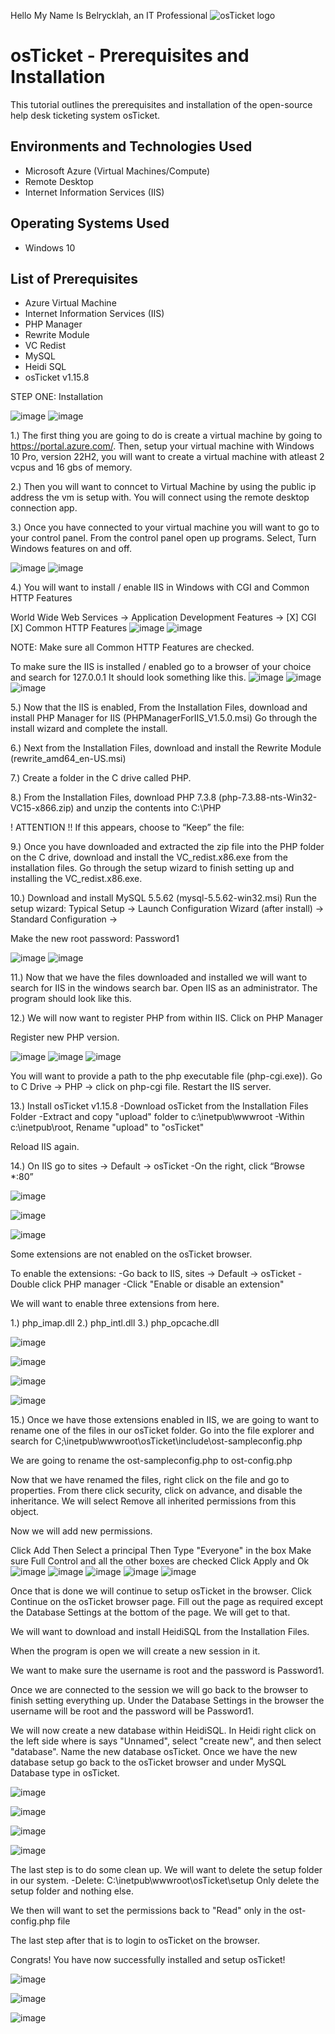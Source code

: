 Hello My Name Is Belrycklah, an IT Professional 
<img src="https://i.imgur.com/Clzj7Xs.png" alt="osTicket logo"/>
</p>

<h1>osTicket - Prerequisites and Installation</h1>
This tutorial outlines the prerequisites and installation of the open-source help desk ticketing system osTicket.<br />



<h2>Environments and Technologies Used</h2>

- Microsoft Azure (Virtual Machines/Compute)
- Remote Desktop
- Internet Information Services (IIS)

<h2>Operating Systems Used </h2>

- Windows 10</b> 

<h2>List of Prerequisites</h2>

- Azure Virtual Machine
- Internet Information Services (IIS)
- PHP Manager
- Rewrite Module
- VC Redist
- MySQL
- Heidi SQL
- osTicket v1.15.8

STEP ONE: Installation

 ![image](https://github.com/rycklah23/belrycklah/assets/142331371/79f71746-720a-4a95-b72b-1a65050a4268)
![image](https://github.com/rycklah23/belrycklah/assets/142331371/ca1028ae-1193-48ca-af4b-a23aaaa2ec67)

1.) The first thing you are going to do is create a virtual machine by going to https://portal.azure.com/. Then, setup your virtual machine with Windows 10 Pro, version 22H2, you will want to create a virtual machine with atleast 2 vcpus and 16 gbs of memory.

2.) Then you will want to conncet to Virtual Machine by using the public ip address the vm is setup with. You will connect using the remote desktop connection app.

3.) Once you have connected to your virtual machine you will want to go to your control panel. From the control panel open up programs. Select, Turn Windows features on and off.

![image](https://github.com/rycklah23/belrycklah/assets/142331371/c9095821-8454-4b4a-a8e4-790ff1ee8cc4)
![image](https://github.com/rycklah23/belrycklah/assets/142331371/62710623-50f5-444d-aaf2-704e32b767d8)

4.) You will want to install / enable IIS in Windows with CGI and Common HTTP Features

World Wide Web Services -> Application Development Features -> [X] CGI [X] Common HTTP Features
![image](https://github.com/rycklah23/belrycklah/assets/142331371/1d606955-7d01-45ca-8605-dddb13d14a86)
![image](https://github.com/rycklah23/belrycklah/assets/142331371/7e50f605-1787-4cac-8c95-632d9ec22f7b)

NOTE: Make sure all Common HTTP Features are checked.

To make sure the IIS is installed / enabled go to a browser of your choice and search for 127.0.0.1 It should look something like this.
![image](https://github.com/rycklah23/belrycklah/assets/142331371/e8769e7a-17bd-401b-bfcd-513c90bbd3e9)
![image](https://github.com/rycklah23/belrycklah/assets/142331371/fdc4d06b-f911-452b-ae6f-d99852090335)
![image](https://github.com/rycklah23/belrycklah/assets/142331371/958fed3f-151b-4838-b83b-7f052cbb0fe3)

5.) Now that the IIS is enabled, From the Installation Files, download and install PHP Manager for IIS (PHPManagerForIIS_V1.5.0.msi) Go through the install wizard and complete the install.

6.) Next from the Installation Files, download and install the Rewrite Module (rewrite_amd64_en-US.msi)

7.) Create a folder in the C drive called PHP.

8.) From the Installation Files, download PHP 7.3.8 (php-7.3.88-nts-Win32-VC15-x866.zip) and unzip the contents into C:\PHP

! ATTENTION !! If this appears, choose to “Keep” the file:

9.) Once you have downloaded and extracted the zip file into the PHP folder on the C drive, download and install the VC_redist.x86.exe from the installation files. Go through the setup wizard to finish setting up and installing the VC_redist.x86.exe.

10.) Download and install MySQL 5.5.62 (mysql-5.5.62-win32.msi) Run the setup wizard: Typical Setup -> Launch Configuration Wizard (after install) -> Standard Configuration ->

Make the new root password: Password1

![image](https://github.com/rycklah23/belrycklah/assets/142331371/a1d8c93d-ab17-4845-911e-b32903ee4a5b)
![image](https://github.com/rycklah23/belrycklah/assets/142331371/16d639f9-8e19-46f6-8786-32e3e5d1e193)

11.) Now that we have the files downloaded and installed we will want to search for IIS in the windows search bar. Open IIS as an administrator. The program should look like this.

12.) We will now want to register PHP from within IIS. Click on PHP Manager

Register new PHP version.

![image](https://github.com/rycklah23/belrycklah/assets/142331371/51a67ae4-9903-4f7f-aa70-63c074869e1c)
![image](https://github.com/rycklah23/belrycklah/assets/142331371/85e9bf0e-7874-4680-8e8f-ae531ebadb11)
![image](https://github.com/rycklah23/belrycklah/assets/142331371/a175ed1c-077d-4b56-ac3f-1b153919fdd1)

You will want to provide a path to the php executable file (php-cgi.exe)). Go to C Drive -> PHP -> click on php-cgi file.
Restart the IIS server.

13.) Install osTicket v1.15.8 -Download osTicket from the Installation Files Folder -Extract and copy "upload" folder to c:\inetpub\wwwroot -Within c:\inetpub\root, Rename "upload" to "osTicket"

Reload IIS again.

14.) On IIS go to sites -> Default -> osTicket -On the right, click “Browse *:80”

![image](https://github.com/rycklah23/belrycklah/assets/142331371/a67542cd-ba9a-4113-a7f0-450b2aec5841)

![image](https://github.com/rycklah23/belrycklah/assets/142331371/0fd48262-ba92-4006-856c-0193fd669a51)

![image](https://github.com/rycklah23/belrycklah/assets/142331371/e6e0346c-dca9-487e-96f2-f0e1ab2defc4)

Some extensions are not enabled on the osTicket browser.

To enable the extensions: -Go back to IIS, sites -> Default -> osTicket -Double click PHP manager -Click "Enable or disable an extension"

We will want to enable three extensions from here.

1.) php_imap.dll
2.) php_intl.dll
3.) php_opcache.dll

![image](https://github.com/rycklah23/belrycklah/assets/142331371/64f2dc70-e480-49bf-b12b-ee7fe8492473)

![image](https://github.com/rycklah23/belrycklah/assets/142331371/76faae4e-1c7a-4521-92c3-98768b4789d1)

![image](https://github.com/rycklah23/belrycklah/assets/142331371/9592b497-651f-4b02-bc17-4d278a09a2e4)


![image](https://github.com/rycklah23/belrycklah/assets/142331371/fe0b187b-29b7-41b3-b19b-66cc009c4ec9)

15.) Once we have those extensions enabled in IIS, we are going to want to rename one of the files in our osTicket folder. Go into the file explorer and search for C;\inetpub\wwwroot\osTicket\include\ost-sampleconfig.php

We are going to rename the ost-sampleconfig.php to ost-config.php

Now that we have renamed the files, right click on the file and go to properties. From there click security, click on advance, and disable the inheritance. We will select Remove all inherited permissions from this object.

Now we will add new permissions.

Click Add
Then Select a principal
Then Type "Everyone" in the box
Make sure Full Control and all the other boxes are checked
Click Apply and Ok 
![image](https://github.com/rycklah23/belrycklah/assets/142331371/ed7bbe33-f4ae-45bb-9a92-c88c355d243d)
![image](https://github.com/rycklah23/belrycklah/assets/142331371/9272ba14-4fca-4e36-9391-755858875730)
![image](https://github.com/rycklah23/belrycklah/assets/142331371/0df6799b-d179-4cb3-8eaa-c2d70bdff0fe)
![image](https://github.com/rycklah23/belrycklah/assets/142331371/a7b83628-778e-487e-8d0f-991576c9be8e)
![image](https://github.com/rycklah23/belrycklah/assets/142331371/e4335681-ff65-4c59-b866-dd8b35a040f4)

Once that is done we will continue to setup osTicket in the browser. Click Continue on the osTicket browser page. Fill out the page as required except the Database Settings at the bottom of the page. We will get to that.

We will want to download and install HeidiSQL from the Installation Files.

When the program is open we will create a new session in it.

We want to make sure the username is root and the password is Password1.

Once we are connected to the session we will go back to the browser to finish setting everything up. Under the Database Settings in the browser the username will be root and the password will be Password1.

We will now create a new database within HeidiSQL. In Heidi right click on the left side where is says "Unnamed", select "create new", and then select "database". Name the new database osTicket. Once we have the new database setup go back to the osTicket browser and under MySQL Database type in osTicket.


![image](https://github.com/rycklah23/belrycklah/assets/142331371/cbd2e4a2-44f1-4bc5-aaa6-d2fadb99ab75)


![image](https://github.com/rycklah23/belrycklah/assets/142331371/0df64fa2-87d4-43cc-9691-120770bd48d5)


![image](https://github.com/rycklah23/belrycklah/assets/142331371/c5fc08d4-2387-4825-91d9-350ac486ef63)


![image](https://github.com/rycklah23/belrycklah/assets/142331371/2335b11a-0484-4d3d-98dc-f58d3f7ac854)

The last step is to do some clean up. We will want to delete the setup folder in our system. -Delete: C:\inetpub\wwwroot\osTicket\setup Only delete the setup folder and nothing else.

We then will want to set the permissions back to "Read" only in the ost-config.php file

The last step after that is to login to osTicket on the browser.

Congrats! You have now successfully installed and setup osTicket!

![image](https://github.com/rycklah23/belrycklah/assets/142331371/45c37763-081f-4782-ab5f-202ce6ebc199)


![image](https://github.com/rycklah23/belrycklah/assets/142331371/da314cca-abb6-43f3-b76a-45196ac85a4b)


 ![image](https://github.com/rycklah23/belrycklah/assets/142331371/9fd90170-dbe4-4c41-b790-52455d800c51)
